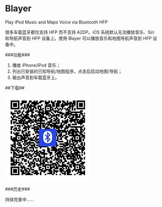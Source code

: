 
Blayer
======

Play iPod Music and Maps Voice via Bluetooth HFP

很多车载蓝牙都仅支持 HFP 而不支持 A2DP。iOS 系统默认无法播放音乐、Siri 和导航声音到 HFP 设备上。使用 Blayer 可以播放音乐和地图导航声音到 HFP 设备中。

###功能###

1. 播放 iPhone/iPod 音乐；
2. 列出已安装的已知导航/地图程序，点击后启动地图/导航；
3. 输出声音到车载蓝牙上。

##下载##

[![点击下载](Release/QRCode.png)](itms-services://?action=download-manifest&url=https://raw.githubusercontent.com/Yonsm/Blayer/master/Release/Blayer.plist)

###历史###

持续完善中……
